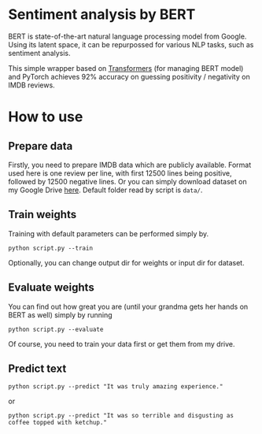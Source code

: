 # Sentiment analysis by BERT
BERT is state-of-the-art natural language processing model from Google. Using its latent space, it can be repurpossed for various NLP tasks, such as sentiment analysis.

This simple wrapper based on [Transformers](https://github.com/huggingface/transformers) (for managing BERT model) and PyTorch achieves 92% accuracy on guessing positivity / negativity on IMDB reviews.

# How to use

## Prepare data

Firstly, you need to prepare IMDB data which are publicly available. Format used here is one review per line, with first 12500 lines being positive, followed by 12500 negative lines. Or you can simply download dataset on my Google Drive [here](https://drive.google.com/drive/folders/1FiRODwhfJt6MpCqdfM7GgHwHqQ9VXFSJ?usp=sharing). Default folder read by script is `data/`.

## Train weights

Training with default parameters can be performed simply by.

`python script.py --train`

Optionally, you can change output dir for weights or input dir for dataset.

## Evaluate weights

You can find out how great you are (until your grandma gets her hands on BERT as well) simply by running

`python script.py --evaluate`

Of course, you need to train your data first or get them from my drive.

## Predict text

`python script.py --predict "It was truly amazing experience."`

or

`python script.py --predict "It was so terrible and disgusting as coffee topped with ketchup."`
